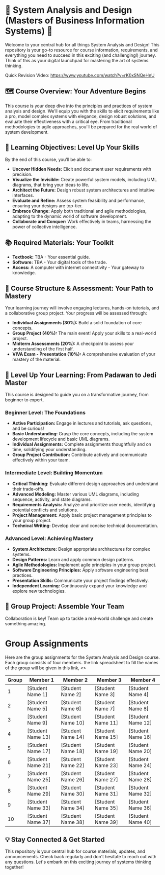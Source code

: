 # 🚀 System Analysis and Design (Masters of Business Information Systems) 🚀

Welcome to your central hub for all things System Analysis and Design! This repository is your go-to resource for course information, requirements, and everything you need to succeed in this exciting (and challenging!) journey.  Think of this as your digital launchpad for mastering the art of systems thinking.

Quick Revision Video: https://www.youtube.com/watch?v=rK0xSNQeHnU


## 🗺️ Course Overview: Your Adventure Begins

This course is your deep dive into the principles and practices of system analysis and design.  We'll equip you with the skills to elicit requirements like a pro, model complex systems with elegance, design robust solutions, and evaluate their effectiveness with a critical eye.  From traditional methodologies to agile approaches, you'll be prepared for the real world of system development.


## 🎯 Learning Objectives: Level Up Your Skills

By the end of this course, you'll be able to:

* **Uncover Hidden Needs:** Elicit and document user requirements with precision.
* **Visualize the Invisible:** Create powerful system models, including UML diagrams, that bring your ideas to life.
* **Architect the Future:** Design robust system architectures and intuitive interfaces.
* **Evaluate and Refine:** Assess system feasibility and performance, ensuring your designs are top-tier.
* **Embrace Change:** Apply both traditional and agile methodologies, adapting to the dynamic world of software development.
* **Collaborate and Conquer:** Work effectively in teams, harnessing the power of collective intelligence.


## 📚 Required Materials: Your Toolkit

* **Textbook:** TBA - Your essential guide.
* **Software:** TBA - Your digital tools of the trade.
* **Access:** A computer with internet connectivity - Your gateway to knowledge.


## 🧭 Course Structure & Assessment: Your Path to Mastery

Your learning journey will involve engaging lectures, hands-on tutorials, and a collaborative group project.  Your progress will be assessed through:

* **Individual Assignments (30%):** Build a solid foundation of core concepts.
* **Group Project (40%):** The main event!  Apply your skills to a real-world project.
* **Midterm Assessments (20%):** A checkpoint to assess your understanding of the first half.
* **VIVA Exam - Presentation (10%):**  A comprehensive evaluation of your mastery of the material.


## 🚀 Level Up Your Learning: From Padawan to Jedi Master

This course is designed to guide you on a transformative journey, from beginner to expert.

### Beginner Level: The Foundations

* **Active Participation:** Engage in lectures and tutorials, ask questions, and be curious!
* **Basic Understanding:** Grasp the core concepts, including the system development lifecycle and basic UML diagrams.
* **Individual Assignments:** Complete assignments thoughtfully and on time, solidifying your understanding.
* **Group Project Contribution:**  Contribute actively and communicate effectively within your team.

### Intermediate Level: Building Momentum

* **Critical Thinking:** Evaluate different design approaches and understand their trade-offs.
* **Advanced Modeling:** Master various UML diagrams, including sequence, activity, and state diagrams.
* **Requirements Analysis:** Analyze and prioritize user needs, identifying potential conflicts and solutions.
* **Project Management:** Apply basic project management principles to your group project.
* **Technical Writing:** Develop clear and concise technical documentation.

### Advanced Level: Achieving Mastery

* **System Architecture:** Design appropriate architectures for complex systems.
* **Design Patterns:** Learn and apply common design patterns.
* **Agile Methodologies:** Implement agile principles in your group project.
* **Software Engineering Principles:** Apply software engineering best practices.
* **Presentation Skills:**  Communicate your project findings effectively.
* **Independent Learning:**  Continuously expand your knowledge and explore new technologies.


## 🤝 Group Project: Assemble Your Team

Collaboration is key!  Team up to tackle a real-world challenge and create something amazing.

# Group Assignments

Here are the group assignments for the System Analysis and Design course.  Each group consists of four members. the link spreadsheet to fill the names of the group will be given in this link, <<ClickHere>>

| Group | Member 1 | Member 2 | Member 3 | Member 4 |
|---|---|---|---|---|
| 1 | [Student Name 1] | [Student Name 2] | [Student Name 3] | [Student Name 4] |
| 2 | [Student Name 5] | [Student Name 6] | [Student Name 7] | [Student Name 8] |
| 3 | [Student Name 9] | [Student Name 10] | [Student Name 11] | [Student Name 12] |
| 4 | [Student Name 13] | [Student Name 14] | [Student Name 15] | [Student Name 16] |
| 5 | [Student Name 17] | [Student Name 18] | [Student Name 19] | [Student Name 20] |
| 6 | [Student Name 21] | [Student Name 22] | [Student Name 23] | [Student Name 24] |
| 7 | [Student Name 25] | [Student Name 26] | [Student Name 27] | [Student Name 28] |
| 8 | [Student Name 29] | [Student Name 30] | [Student Name 31] | [Student Name 32] |
| 9 | [Student Name 33] | [Student Name 34] | [Student Name 35] | [Student Name 36] |
| 10 | [Student Name 37] | [Student Name 38] | [Student Name 39] | [Student Name 40] |

## 💡 Stay Connected & Get Started

This repository is your central hub for course materials, updates, and announcements.  Check back regularly and don't hesitate to reach out with any questions. Let's embark on this exciting journey of systems thinking together!
